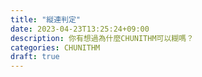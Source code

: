 ```yaml
---
title: "縦連判定"
date: 2023-04-23T13:25:24+09:00
description: 你有想過為什麼CHUNITHM可以糊嗎？
categories: CHUNITHM
draft: true
---
```


# 
